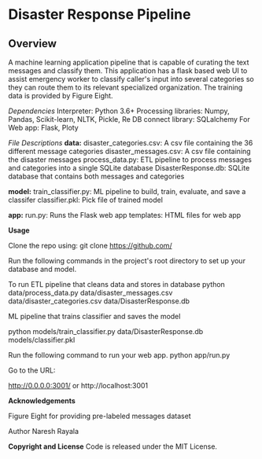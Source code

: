 # Disaster Response Pipeline

##  Overview


A machine learning application pipeline that is capable of curating the text messages and classify them. This application has a flask based web UI to assist emergency worker to classify caller's input into several categories so they can route them to its relevant specialized organization. The training data is provided by Figure Eight.

*Dependencies*
Interpreter: Python 3.6+
Processing libraries: Numpy, Pandas, Scikit-learn, NLTK, Pickle, Re
DB connect library: SQLalchemy
For Web app: Flask, Ploty

*File Descriptions*
**data:**
disaster_categories.csv: A csv file containing the 36 different message categories
disaster_messages.csv: A csv file containing the disaster messages
process_data.py: ETL pipeline to process messages and categories into a single SQLite database
DisasterResponse.db: SQLite database that contains both messages and categories

**model:**
train_classifier.py: ML pipeline to build, train, evaluate, and save a classifer
classifier.pkl: Pick file of trained model

**app:**
run.py: Runs the Flask web app
templates: HTML files for web app


**Usage**

Clone the repo using:
git clone https://github.com/


Run the following commands in the project's root directory to set up your database and model.

To run ETL pipeline that cleans data and stores in database
python data/process_data.py data/disaster_messages.csv data/disaster_categories.csv data/DisasterResponse.db

ML pipeline that trains classifier and saves the model

python models/train_classifier.py data/DisasterResponse.db models/classifier.pkl

Run the following command to run your web app.
python app/run.py

Go to the URL:

http://0.0.0.0:3001/ or http://localhost:3001

**Acknowledgements**

Figure Eight for providing pre-labeled messages dataset

Author
Naresh Rayala

**Copyright and License**
Code is released under the MIT License.
